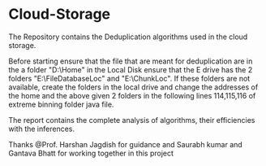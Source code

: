 # Cloud-Storage
The Repository contains the Deduplication algorithms used in the cloud storage.


Before starting ensure that the file that are meant for deduplication are in the a folder "D:\Home" in the Local Disk ensure that the E drive has the 2 folders "E:\FileDatabaseLoc" and "E:\ChunkLoc".
If these folders are not available, create the folders in the local drive and change the addresses of the home and the above given 2 folders in the following lines 114,115,116 of extreme binning folder java file.

The report contains the complete analysis of algorithms, their efficiencies with the inferences.

Thanks @Prof. Harshan Jagdish for guidance and Saurabh kumar and Gantava Bhatt for working together in this project

